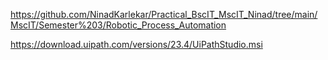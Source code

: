 https://github.com/NinadKarlekar/Practical_BscIT_MscIT_Ninad/tree/main/MscIT/Semester%203/Robotic_Process_Automation

https://download.uipath.com/versions/23.4/UiPathStudio.msi
